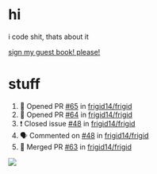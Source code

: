 # hi
i code shit, thats about it

[sign my guest book! please!](https://github.com/Just-a-Unity-Dev/Just-a-Unity-Dev/issues/new?&body=Sign%20my%20guest%20book%20by%20placing%20your%20name%20in%20the%20title,%20how%27d%20you%20get%20to%20this%20page%20and%20why?%20Don%27t%20forget%20you%20have%20an%20entire%20notebook%20in%20your%20hands!)


# stuff
<!--START_SECTION:activity-->
1. 💪 Opened PR [#65](https://github.com/frigid14/frigid/pull/65) in [frigid14/frigid](https://github.com/frigid14/frigid)
2. 💪 Opened PR [#64](https://github.com/frigid14/frigid/pull/64) in [frigid14/frigid](https://github.com/frigid14/frigid)
3. ❗️ Closed issue [#48](https://github.com/frigid14/frigid/issues/48) in [frigid14/frigid](https://github.com/frigid14/frigid)
4. 🗣 Commented on [#48](https://github.com/frigid14/frigid/issues/48) in [frigid14/frigid](https://github.com/frigid14/frigid)
5. 🎉 Merged PR [#63](https://github.com/frigid14/frigid/pull/63) in [frigid14/frigid](https://github.com/frigid14/frigid)
<!--END_SECTION:activity-->

![](https://github-profile-summary-cards.vercel.app/api/cards/profile-details?username=Just-a-Unity-Dev&theme=solarized_dark)
